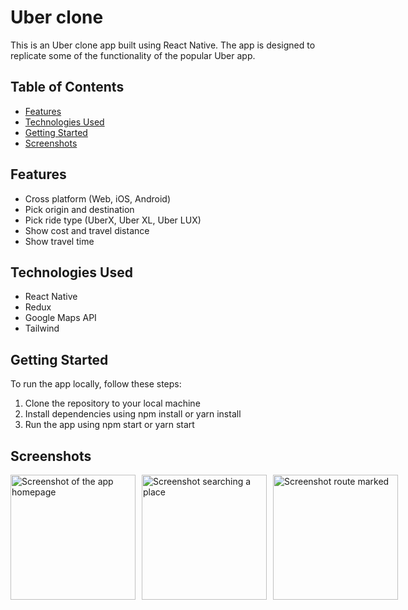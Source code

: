 # Uber clone

This is an Uber clone app built using React Native. The app is designed to replicate some of the functionality of the popular Uber app.


## Table of Contents
+ [Features](#Features)
+ [Technologies Used](#Technologies-Used)
+ [Getting Started](#Getting-Started)
+ [Screenshots](#Screenshots)


## Features
+ Cross platform (Web, iOS, Android)
+ Pick origin and destination
+ Pick ride type (UberX, Uber XL, Uber LUX)
+ Show cost and travel distance
+ Show travel time

## Technologies Used
+ React Native
+ Redux
+ Google Maps API
+ Tailwind

## Getting Started
To run the app locally, follow these steps:

1. Clone the repository to your local machine
2. Install dependencies using npm install or yarn install
3. Run the app using npm start or yarn start

## Screenshots
<div style="display: flex; flex-direction: row;">
  <img  style="margin-right: 10px;" src="https://github.com/NilArj/uber/blob/f619ddc9759a54274af301931d771ba6aeaedc3f/assets/Screenshot_20230319-205643.png" alt="Screenshot of the app homepage" width="200">
<img  style="margin-right: 10px;" src="https://github.com/NilArj/uber/blob/17038e1b6d476da4d4c17a1e90a416b901792ed2/assets/Screenshot_20230319-230048.png" alt="Screenshot searching a place" width="200">
<img  style="margin-right: 10px;" src="https://github.com/NilArj/uber/blob/17038e1b6d476da4d4c17a1e90a416b901792ed2/assets/Screenshot_20230319-230221.png" alt="Screenshot route marked" width="200">
</div>






